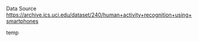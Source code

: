 Data Source https://archive.ics.uci.edu/dataset/240/human+activity+recognition+using+smartphones

temp